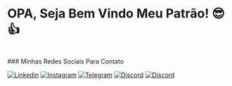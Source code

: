 # OPA, Seja Bem Vindo Meu Patrão! 😎👍
<br>
### Minhas Redes Sociais Para Contato

[![Linkedin](https://img.shields.io/badge/LinkedIn-0077B5?style=for-the-badge&logo=linkedin&logoColor=white)](https://www.linkedin.com/in/wilgnerjr/)
[![Instagram](https://img.shields.io/badge/Instagram-white?style=for-the-badge&logo=instagram&logoColor=red)](https://www.instagram.com/wilgner2003)
[![Telegram](https://img.shields.io/badge/Telegram-2CA5E0?style=for-the-badge&logo=telegram&logoColor=white)](https://t.me/wilgner2003)
[![Discord](https://img.shields.io/badge/Gmail-D14836?style=for-the-badge&logo=gmail&logoColor=white)](target_Blankhttps://www.wilgnerbento@gmail.com)
[![Discord](https://img.shields.io/badge/Discord-7289DA?style=for-the-badge&logo=discord&logoColor=white)](https://www.instagram.com/wilgner2003)

